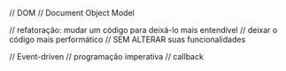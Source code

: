 // DOM
// Document Object Model

// refatoração: mudar um código para deixá-lo mais entendível
// deixar o código mais performático
// SEM ALTERAR suas funcionalidades


// Event-driven
// programação imperativa
// callback